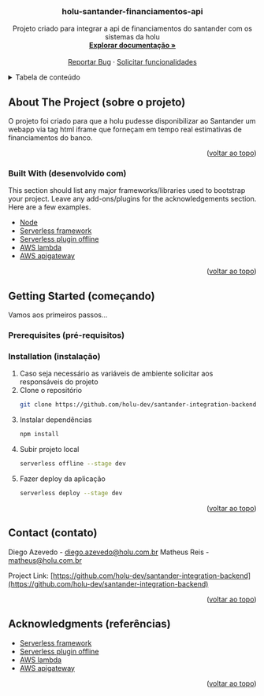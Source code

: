 <div id="top"></div>

<!-- PROJECT LOGO -->
<br />
<div align="center">
  <h3 align="center">holu-santander-financiamentos-api</h3>

  <p align="center">
    Projeto criado para integrar a api de financiamentos do santander com os sistemas da holu
    <br />
    <a href="https://github.com/holu-dev/santander-integration-backend/blob/main/README.md"><strong>Explorar documentação »</strong></a>
    <br />
    <br />
    <a href="https://github.com/holu-dev/santander-integration-backend/issues">Reportar Bug</a>
    ·
    <a href="https://github.com/holu-dev/santander-integration-backend/issues">Solicitar funcionalidades</a>
  </p>
</div>

<!-- TABLE OF CONTENTS -->
<details>
  <summary>Tabela de conteúdo</summary>
  <ol>
    <li>
      <a href="#about-the-project">Sobre o projeto</a>
      <ul>
        <li><a href="#built-with">Desenvolvido com</a></li>
      </ul>
    </li>
    <li>
      <a href="#getting-started">Começando</a>
      <ul>
        <li><a href="#prerequisites">Pré-requisitos</a></li>
        <li><a href="#installation">Instalação</a></li>
      </ul>
    </li>
    <li><a href="#contact">Contato</a></li>
    <li><a href="#acknowledgments">Referências</a></li>
  </ol>
</details>

<!-- ABOUT THE PROJECT -->

## About The Project (sobre o projeto)

O projeto foi criado para que a holu pudesse disponibilizar ao Santander um webapp via tag html iframe que forneçam em tempo real estimativas de financiamentos do banco.

<p align="right">(<a href="#top">voltar ao topo</a>)</p>

### Built With (desenvolvido com)

This section should list any major frameworks/libraries used to bootstrap your project. Leave any add-ons/plugins for the acknowledgements section. Here are a few examples.

- [Node](https://nodejs.org/en/)
- [Serverless framework](https://www.serverless.com/)
- [Serverless plugin offline](https://www.serverless.com/plugins/serverless-offline)
- [AWS lambda](https://aws.amazon.com/pt/lambda/)
- [AWS apigateway](https://aws.amazon.com/pt/api-gateway/)

<p align="right">(<a href="#top">voltar ao topo</a>)</p>

<!-- GETTING STARTED -->

## Getting Started (começando)

Vamos aos primeiros passos...

### Prerequisites (pré-requisitos)

### Installation (instalação)

1. Caso seja necessário as variáveis de ambiente solicitar aos responsáveis do projeto
2. Clone o repositório
   ```sh
   git clone https://github.com/holu-dev/santander-integration-backend.git
   ```
3. Instalar dependências
   ```sh
   npm install
   ```
4. Subir projeto local
   ```sh
   serverless offline --stage dev
   ```
5. Fazer deploy da aplicação
   ```sh
   serverless deploy --stage dev
   ```
   <p align="right">(<a href="#top">voltar ao topo</a>)</p>

<!-- CONTACT -->

## Contact (contato)

Diego Azevedo - diego.azevedo@holu.com.br
Matheus Reis - matheus@holu.com.br

Project Link: [https://github.com/holu-dev/santander-integration-backend](https://github.com/holu-dev/santander-integration-backend)

<p align="right">(<a href="#top">voltar ao topo</a>)</p>

<!-- ACKNOWLEDGMENTS -->

## Acknowledgments (referências)

- [Serverless framework](https://www.serverless.com/)
- [Serverless plugin offline](https://www.serverless.com/plugins/serverless-offline)
- [AWS lambda](https://aws.amazon.com/pt/lambda/)
- [AWS apigateway](https://aws.amazon.com/pt/api-gateway/)

<p align="right">(<a href="#top">voltar ao topo</a>)</p>
